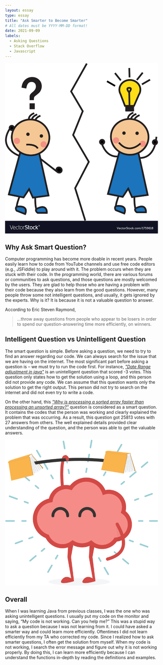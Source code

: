 ```yaml
---
layout: essay
type: essay
title: "Ask Smarter to Become Smarter"
# All dates must be YYYY-MM-DD format!
date: 2021-09-09
labels:
  - Asking Questions
  - Stack Overflow
  - Javascript
---
```


<img class="ui centered image large rounded" src="../images/question.jpg">

## Why Ask Smart Question?

Computer programming has become more doable in recent years. People easily learn how to code from YouTube channels and use free code editors (e.g., JSFiddle) to play around with it. The problem occurs when they are stuck with their code. In the programming world, there are various forums or communities to ask questions, and those questions are mostly welcomed by the users. They are glad to help those who are having a problem with their code because they also learn from the good questions. However, many people throw some not intelligent questions, and usually, it gets ignored by the experts. Why is it? It is because it is not a valuable question to answer.

According to Eric Steven Raymond, 
> …throw away questions from people who appear to be losers in order to spend our question-answering time more efficiently, on winners.

## Intelligent Question vs Unintelligent Question

The smart question is simple. Before asking a question, we need to try to find an answer regarding our code. We can always search for the issue that we are having on the internet. The most significant part before asking a question is – we must try to run the code first. For instance, [_"Date Range adjustment in java"_](https://stackoverflow.com/questions/69103486/date-range-adjustment-in-java) is an unintelligent question that scored -3 votes. This question only states how to get the solution using a loop, and this person did not provide any code. We can assume that this question wants only the solution to get the right output. This person did not try to search on the internet and did not even try to write a code.

On the other hand, this [_"Why is processing a sorted array faster than processing an unsorted array?"_](https://stackoverflow.com/questions/11227809/why-is-processing-a-sorted-array-faster-than-processing-an-unsorted-array) question is considered as a smart question. It contains the codes that the person was working and clearly explained the problem that was occurring. As a result, this question got 25813 votes with 27 answers from others. The well explained details provided clear understanding of the question, and the person was able to get the valuable answers.


<img class="ui medium right floated rounded image" src="../images/brain.png">

## Overall
When I was learning Java from previous classes, I was the one who was asking unintelligent questions. I usually put my code on the monitor and saying, “My code is not working. Can you help me?” This was a stupid way to ask a question because I was not learning from it. I could have asked a smarter way and could learn more efficiently. Oftentimes I did not learn efficiently from my TA who corrected my code. Since I realized how to ask smarter questions, I often get the solution from myself. When my code is not working, I search the error message and figure out why it is not working properly. By doing this, I can learn more efficiently because I can understand the functions in-depth by reading the definitions and examples.





